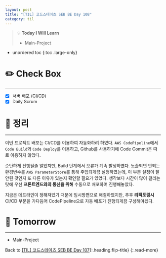 ```yaml
---
layout: post
title: "[TIL] 코드스테이츠 SEB BE Day 108"
category: til
---
```

> 💡 **Today I Will Learn**
>
> * Main-Project

* unordered toc
{:toc .large-only}

# ✏️ Check Box
***

* [x] <label>서버 배포 (CI/CD)</label>
* [x] <label>Daily Scrum</label>

# 📌 정리
***

이번 프로젝트 배포는 CI/CD를 이용하여 자동화하려 하였다. `AWS CodePipeline`에서 `Code Build`와 `Code Deploy`를 이용하고, Github를 사용하기에 Code Commit은 따로 이용하지 않았다.

순탄하게 진행될줄 알았지만, Build 단계에서 오류가 계속 발생하였다. 노출되면 안되는 환경변수를 `AWS ParameterStore`를 통해 주입되게끔 설정하였는데, 이 부분 설정이 잘 안된 것인지 또 다른 이유가 있는지 확인할 필요가 있었다. 생각보다 시간이 많이 걸리는 탓에 우선 **프론트엔드와의 통신을 위해** 수동으로 배포하여 진행해놓았다.

지금은 데드라인이 정해져있기 때문에 임시방편으로 해결하였지만, 추후 **리팩토링시** CI/CD 부분을 가다듬어 CodePipeline으로 자동 배포가 진행되게끔 구성해야겠다.

# 🎯 Tomorrow
***

* Main-Project

Back to [[TIL] 코드스테이츠 SEB BE Day 107](221004-til){:.heading.flip-title}
{:.read-more}